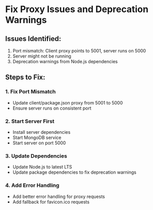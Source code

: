 # Fix Proxy Issues and Deprecation Warnings

## Issues Identified:
1. Port mismatch: Client proxy points to 5001, server runs on 5000
2. Server might not be running
3. Deprecation warnings from Node.js dependencies

## Steps to Fix:

### 1. Fix Port Mismatch
- Update client/package.json proxy from 5001 to 5000
- Ensure server runs on consistent port

### 2. Start Server First
- Install server dependencies
- Start MongoDB service
- Start server on port 5000

### 3. Update Dependencies
- Update Node.js to latest LTS
- Update package dependencies to fix deprecation warnings

### 4. Add Error Handling
- Add better error handling for proxy requests
- Add fallback for favicon.ico requests

